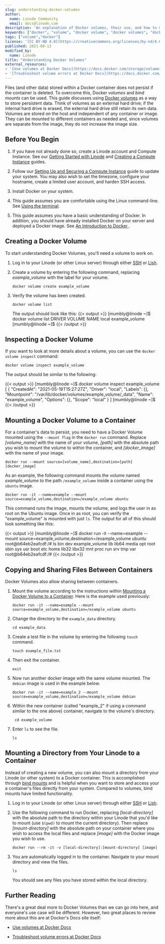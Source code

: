 ```yaml
---
slug: understanding-docker-volumes
author:
  name: Linode Community
  email: docs@linode.com
description: 'An explanation of Docker volumes, their use, and how to mount volumes and host system directories within a container.'
keywords: ["docker", "volume", "docker volume", "docker volumes", "docker container", "docker containers", "docker volume", "docker volumes"]
tags: ["volume","docker"]
license: '[CC BY-ND 4.0](https://creativecommons.org/licenses/by-nd/4.0)'
published: 2021-08-13
modified_by:
  name: Linode
title: "Understanding Docker Volumes"
external_resources:
- '[Use volumes at Docker Docs](https://docs.docker.com/storage/volumes/)'
- '[Troubleshoot volume errors at Docker Docs](https://docs.docker.com/storage/troubleshooting_volume_errors/)'
---
```


Files (and other data) stored within a Docker container does not persist if the container is deleted. To overcome this, Docker *volumes* and *bind mounts* can be used. This guide discusses using [Docker volumes](https://docs.docker.com/storage/volumes/) as a way to store persistent data. Think of volumes as an external hard drive; if the internal hard drive is erased, the external hard drive still retain its own data. Volumes are stored on the host and independent of any container or image. They can be mounted to different containers as needed and, since volumes are separate from the image, they do not increase the image size.

## Before You Begin

1.  If you have not already done so, create a Linode account and Compute Instance. See our [Getting Started with Linode](/docs/products/platform/get-started/) and [Creating a Compute Instance](/docs/products/compute/compute-instances/guides/create/) guides.

1.  Follow our [Setting Up and Securing a Compute Instance](/docs/products/compute/compute-instances/guides/set-up-and-secure/) guide to update your system. You may also wish to set the timezone, configure your hostname, create a limited user account, and harden SSH access.

1.  Install Docker on your system.

1.  This guide assumes you are comfortable using the Linux command-line. See [Using the terminal](/docs/guides/using-the-terminal/).

1.  This guide assumes you have a basic understanding of Docker. In addition, you should have already installed Docker on your server and deployed a Docker image. See [An Introduction to Docker
](/docs/guides/introduction-to-docker/).

## Creating a Docker Volume

To start understanding Docker Volumes, you'll need a volume to work on.

1.  Log in to your Linode (or other Linux server) through either [SSH](/docs/guides/connect-to-server-over-ssh/) or [Lish](/docs/products/compute/compute-instances/guides/lish/).

1.  Create a volume by entering the following command, replacing *example_volume* with the label for your volume.

        docker volume create example_volume

2.  Verify the volume has been created.

        docker volume list

    The output should look like this:
{{< output >}}
[mumbly@linode ~]$ docker volume list
DRIVER    VOLUME NAME
local     example_volume
[mumbly@linode ~]$
{{< /output >}}

## Inspecting a Docker Volume

If you want to look at more details about a volume, you can use the `docker volume inspect` command:

    docker volume inspect example_volume

The output should be similar to the following:

{{< output >}}
[mumbly@linode ~]$ docker volume inspect example_volume
[
    {
        "CreatedAt": "2021-05-19T15:27:27Z",
        "Driver": "local",
        "Labels": {},
        "Mountpoint": "/var/lib/docker/volumes/example_volume/_data",
        "Name": "example_volume",
        "Options": {},
        "Scope": "local"
    }
]
[mumbly@linode ~]$
{{< /output >}}

## Mounting a Docker Volume to a Container

For a container's data to persist, you need to have a Docker Volume mounted using the `--mount flag` in the `docker run` command. Replace *[volume_name]* with the name of your volume, *[path]* with the absolute path you wish to mount the volume to within the container, and *[docker_image]* with the name of your image.

    docker run --mount source=[volume_name],destination=[path] [docker_image]


As an example, the following command mounts the volume named *example_volume* to the path `/example_volume` inside a container using the `ubuntu` image.

    docker run -it --name=example --mount source=example_volume,destination=/example_volume ubuntu

This command runs the image, mounts the volume, and logs the user in as root on the Ubuntu image. Once in as root, you can verify the "example_volume" is mounted with just `ls`. The output for all of this should look something like this:

{{< output >}}
[mumbly@linode ~]$ docker run -it --name=example --mount source=example_volume,destination=/example_volume ubuntu
root@b64eb2eafcdf:/# ls
bin   dev  example_volume  lib    lib64   media  opt   root  sbin  sys  usr
boot  etc  home            lib32  libx32  mnt    proc  run   srv   tmp  var
root@b64eb2eafcdf:/#
{{< /output >}}

## Copying and Sharing Files Between Containers

Docker Volumes also allow sharing between containers.

1.  Mount the volume according to the instructions within [Mounting a Docker Volume to a Container](#mounting-a-docker-volume-to-a-container). Here is the example used previously:

        docker run -it --name=example --mount source=example_volume,destination=/example_volume ubuntu

2.  Change the directory to the `example_data` directory.

        cd example_data

3.  Create a test file in the volume by entering the following `touch` command.

        touch example_file.txt

4.  Then exit the container.

        exit

5.  Now run another docker image with the same volume mounted. The `debian` image is used in the example below.

        docker run -it --name=example_2 --mount source=example_volume,destination=/example_volume debian

8. Within the new container (called "example_2" if using a command similar to the one above) container, navigate to the volume's directory.

        cd example_volume

9.  Enter `ls` to see the file.

        ls

## Mounting a Directory from Your Linode to a Container

Instead of creating a new volume, you can also mount a directory from your Linode (or other system) to a Docker container. This is accomplished through [bind mounts](https://docs.docker.com/storage/bind-mounts/) and is helpful when you want to store and access your a container's files directly from your system. Compared to volumes, bind mounts have limited functionality.


1.  Log in to your Linode (or other Linux server) through either [SSH](/docs/guides/connect-to-server-over-ssh/) or [Lish](/docs/products/compute/compute-instances/guides/lish/).

1.  Use the following command to run Docker, replacing *[local-directory]* with the absolute path to the directory within your Linode that you'd like to mount (use `$(pwd)` to mount the current directory). Then replace *[mount-directory]* with the absolute path on your container where you wish to access the local files and replace *[image]* with the Docker image you wish to use.

        docker run --rm -it -v [local-directory]:[mount-directory] [image]

3.  You are automatically logged in to the container. Navigate to your mount directory and view the files.

        ls

    You should see any files you have stored within the local directory.

## Further Reading

There's a great deal more to Docker Volumes than we can go into here, and everyone's use case will be different. However, two great places to review more about this are at Docker's Docs site itself:

-   [Use volumes at Docker Docs](https://docs.docker.com/storage/volumes/)

-   [Troubleshoot volume errors at Docker Docs](https://docs.docker.com/storage/troubleshooting_volume_errors/)